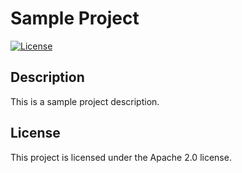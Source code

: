 # Sample Project

[![License](https://img.shields.io/badge/License-Apache%202.0-blue.svg)](https://opensource.org/licenses/Apache-2.0)

## Description

This is a sample project description.

## License

This project is licensed under the Apache 2.0 license.
